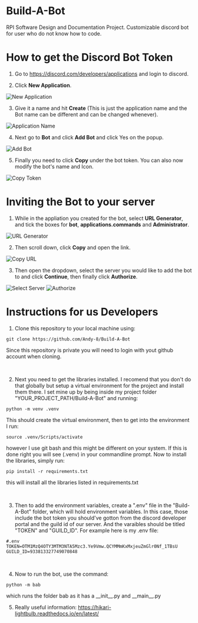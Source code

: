 # Build-A-Bot
RPI Software Design and Documentation Project. Customizable discord bot for user who do not know how to code.

# How to get the Discord Bot Token
1. Go to https://discord.com/developers/applications and login to discord.

2. Click __New Application__.

![New Application](https://imgur.com/QabFRLB.png)

3. Give it a name and hit __Create__ (This is just the application name and the Bot name can be different and can be changed whenever).

![Application Name](https://imgur.com/9EgYaRz.png)

4. Next go to __Bot__ and click __Add Bot__ and click Yes on the popup.

![Add Bot](https://imgur.com/ZLgn9NV.png)

5. Finally you need to click __Copy__ under the bot token. You can also now modify the bot's name and Icon.

![Copy Token](https://imgur.com/8uyPy69.png)

# Inviting the Bot to your server
1. While in the appliation you created for the bot, select __URL Generator__, and tick the boxes for __bot__, __applications.commands__ and __Administrator__.

![URL Generator](https://imgur.com/OD7phrB.png)

2. Then scroll down, click __Copy__ and open the link.

![Copy URL](https://imgur.com/RaZIwfN.png)

3. Then open the dropdown, select the server you would like to add the bot to and click __Continue__, then finally click __Authorize__.

![Select Server](https://imgur.com/W6wR15D.png)
![Authorize](https://imgur.com/RwNIWf5.png)

# Instructions for us Developers
1. Clone this repository to your local machine using:
```
git clone https://github.com/Andy-8/Build-A-Bot
```
Since this repository is private you will need to login with yout github account when cloning.

<br>

2. Next you need to get the libraries installed. I recomend that you don't do that globally but setup a virtual environment for the project and install them there. I set mine up by being inside my project folder "YOUR_PROJECT_PATH/Build-A-Bot" and running:
```
python -m venv .venv
```
This should create the virtual environment, then to get into the environment I run:
```
source .venv/Scripts/activate
```
however I use git bash and this might be different on your system. If this is done right you will see (.venv) in your commandline prompt. Now to install the libraries, simply run:
```
pip install -r requirements.txt
```
this will install all the libraries listed in requirements.txt

<br>

3. Then to add the environment variables, create a ".env" file in the "Build-A-Bot" folder, which will hold environment variables. In this case, those include the bot token you should've gotton from the discord developer portal and the guild id of our server. And the varaibles should be titled "TOKEN" and "GUILD_ID". For example here is my .env file:

```
#.env
TOKEN=OTM1MzQ4OTY3MTM3NTA5Mzc3.Ye9Vmw.QCYMMmKxMxjeuZmGlr0Nf_1TBsU
GUILD_ID=933813327749070848
```

<br>

4. Now to run the bot, use the command:
```
python -m bab
```
which runs the folder bab as it has a \_\_init\_\_.py and \_\_main\_\_.py

5. Really useful information: https://hikari-lightbulb.readthedocs.io/en/latest/